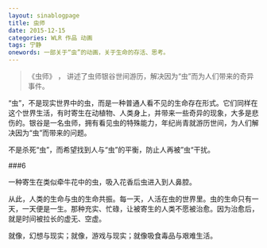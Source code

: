 ```yaml
---
layout: sinablogpage
title: 虫师
date: 2015-12-15
categories: WLR 作品 动画
tags: 宁静
onewords: 一部关于“虫”的动画，关于生命的存活、思考。
---
```

> 《虫师》 ， 讲述了虫师银谷世间游历，解决因为“虫”而为人们带来的奇异事件。

“虫”，不是现实世界中的虫，而是一种普通人看不见的生命存在形式。它们同样在这个世界生活，有时寄生在动植物、人类身上，并带来一些奇异的现象，大多是悲伤的。银谷是一名虫师，拥有看见虫的特殊能力，年纪尚青就游历世间，为人们解决因为“虫”而带来的问题。

不是杀死“虫”，而希望找到人与“虫”的平衡，防止人再被”虫“干扰。

###6

一种寄生在类似牵牛花中的虫，吸入花香后虫进入到人鼻腔。

从此，人类的生命与虫的生命共振。每一天，人活在虫的世界里。虫的生命只有一天，一天便是一生。那种充实、忙碌，让被寄生的人类不愿被治愈。因为治愈后，就是时间被拉长的虚无、空虚。

就像，幻想与现实；就像，游戏与现实；就像吸食毒品与艰难生活。


